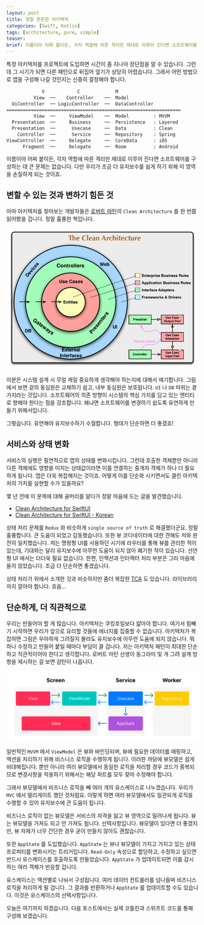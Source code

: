 ```yaml
---
layout: post
title: 정말 튼튼한 아키텍처
categories: [Swift, Kotlin]
tags: [architecture, pure, simple]
teaser:
brief: 이름이야 어찌 붙이든, 각자 역할에 따른 격리만 제대로 이루어 진다면 소프트웨어를 구성하는 데 큰 문제는 없습니다. 다만 우리가 조금 더 유지보수를 쉽게 하기 위해 이 영역을 손질하게 되는 것이죠. 저는 아키텍처 패턴이 최대한 단순하고 직관적이어야 한다고 생각합니다.
---
```


특정 아키텍처를 프로젝트에 도입하면 시간이 좀 지나야 장단점을 알 수 있습니다. 그런데 그 시기가 되면 다른 패턴으로 뒤집어 엎기가 상당히 어렵습니다. 그래서 어떤 방법으로 앱을 구성해 나갈 것인지는 신중히 결정해야 합니다.

```
             V            C             M
          View  ──    Controller    ──  Model
  UiController  ── LogicController  ──  DataController
================================================================
          View  ──     ViewModel    ──  Model         : MVVM
  Presentation  ──     Business     ──  Persistence   : Layered
  Presentation  ──      Usecase     ──  Data          : Clean
    Controller  ──      Service     ──  Repository    : Spring
ViewController  ──     Delegate     ──  CoreData      : iOS
      Fragment  ──     Delegate     ──  Room          : Android
```

이름이야 어찌 붙이든, 각자 역할에 따른 격리만 제대로 이루어 진다면 소프트웨어를 구성하는 데 큰 문제는 없습니다. 다만 우리가 조금 더 유지보수를 쉽게 하기 위해 이 영역을 손질하게 되는 것이죠.


## 변할 수 있는 것과 변하기 힘든 것

아마 아키텍처를 찾아보는 개발자들은 [로버트 마틴](https://blog.cleancoder.com/uncle-bob/2012/08/13/the-clean-architecture.html)의 `Clean Architecture` 를 한 번쯤 읽어봤을 겁니다. 정말 훌륭한 책입니다.

![The Clean Architecture](/assets/martin-clean-architecture.jpg)

이분은 시스템 설계 시 무얼 제일 중요하게 생각해야 하는지에 대해서 얘기합니다. 그림에서 보면 겉의 동심원은 교체하기 쉽고, 내부 동심원은 보호됩니다. `UI` 나 `DB` 따위는 곁가지라는 것입니다. 소프트웨어의 의존 방향이 시스템의 핵심 가치를 담고 있는 엔티티로 향해야 한다는 점을 강조합니다. 왜냐면 소프트웨어를 변경하기 쉽도록 유연하게 만들기 위해서입니다.

그렇습니다. 유연해야 유지보수하기 수월합니다. 형태가 단순하면 더 좋겠죠!


## 서비스와 상태 변화

서비스의 실행은 필연적으로 앱의 상태를 변화시킵니다. 그런데 호출한 객체뿐만 아니라 다른 객체에도 영향을 미치는 상태값이라면 이를 연결하는 중개자 객체가 하나 더 필요하게 됩니다. 앱은 더욱 복잡해지는 것이죠. 어떻게 이를 단순화 시키면서도 클린 아키텍처의 가치를 실현할 수가 있을까요?

몇 년 전에 이 문제에 대해 골머리를 앓다가 정말 마음에 드는 글을 발견했습니다.

- [Clean Architecture for SwiftUI](https://nalexn.github.io/clean-architecture-swiftui/)
- [Clean Architecture for SwiftUI - Korean](https://gon125.github.io/posts/SwiftUI를-위한-클린-아키텍처/)

상태 처리 문제를 `Redux` 와 비슷하게 `single source of truth` 로 해결했더군요. 정말 훌륭합니다. 큰 도움이 되었고 감동했습니다. 또한 뷰 코디네이터에 대한 견해도 저와 완전히 일치했습니다. 저는 명령형 UI를 사용하던 시기에 라우터를 통해 뷰를 관리한 적이 있는데, 기대와는 달리 유지보수에 아무런 도움이 되지 않아 폐기한 적이 있습니다. 선언형 UI 에서는 더더욱 필요 없습니다. 한편, 인젝션과 인터랙터 처리 부분은 그리 마음에 들지 않았습니다. 조금 더 단순하면 좋겠습니다.

상태 처리가 위에서 소개한 것과 비슷하지만 좀더 복잡한 [TCA](https://github.com/pointfreeco/swift-composable-architecture) 도 있습니다. 라이브러리까지 깔아야 합니다. 흐음...


## 단순하게, 더 직관적으로

우리는 만들어야 할 게 많습니다. 아키텍처는 쿠킹호일보다 얇아야 합니다. 여기서 힘빼기 시작하면 우리가 앞으로 요리할 것들에 에너지를 집중할 수 없습니다. 아키텍처가 복잡하면 그림은 우아하게 그려질지 몰라도 유지보수에 아무런 도움에 되지 않습니다. 뭐 하나 수정하고 만들어 붙일 때마다 부담이 클 겁니다. 저는 아키텍처 패턴이 최대한 단순하고 직관적이어야 한다고 생각합니다. 로버트 마틴 선생이 동그라미 및 개 그려 설계 방향을 제시하는 걸 보면 감탄이 나옵니다.

![Screen Service Worker](/assets/architecture-screen-service-worker.svg)

일반적인 `MVVM` 에서 `ViewModel` 은 뷰와 바인딩되며, 뷰에 필요한 데이터를 매핑하고, 액션을 처리하기 위해 비스니스 로직을 수행하게 됩니다. 이러한 까닭에 뷰모델은 쉽게 비대해집니다. 뿐만 아니라 여러 뷰모델에서 동일한 로직을 처리할 경우 코드가 중복되므로 변경사항을 적용하기 위해서는 해당 파트를 모두 찾아 수정해야 합니다.

그래서 뷰모델에서 비즈니스 로직을 빼 여러 개의 유스케이스로 나누겠습니다. 우리가 `MVC` 에서 델리게이트 했던 것처럼요. 이렇게 하면 여러 뷰모델에서도 일관되게 로직을 수행할 수 있어 유지보수에 큰 도움이 됩니다.

비즈니스 로직이 없는 뷰모델은 서비스의 자격을 잃고 뷰 영역으로 밀려나게 됩니다. 뷰는 뷰모델을 가져도 되고 안 가져도 됩니다. 선택사항입니다. 뷰모델이 있다면 더 좋겠지만, 뷰 자체가 너무 간단한 경우 굳이 만들지 않아도 괜찮습니다.

또한 `AppState` 를 도입했습니다. `AppState` 는 뷰나 뷰모델이 가지고 가지고 있는 상태 프로퍼티를 변화시키는 트리거입니다. `Read-Only` 속성으로 할당하고, 수정하고 싶으면 반드시 유스케이스를 호출하도록 만들었습니다. `AppState` 가 업데이트되면 이를 감시하는 여러 객체가 반응할 겁니다.

유스케이스는 액션별로 나눠서 구성됩니다. 여러 데이터 컨트롤러를 넘나들며 비즈니스 로직을 처리하게 될 겁니다. 그 결과를 반환하거나 `AppState` 를 업데이트할 수도 있습니다. 이것은 유스케이스의 선택사항입니다.

오늘은 여기까지 하겠습니다. 다음 포스트에서는 실제 코틀린과 스위프트 코드를 통해 구성해 보겠습니다.

